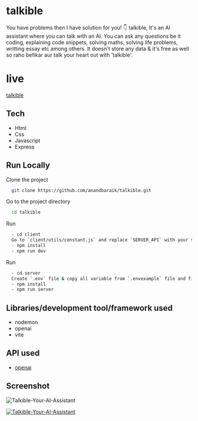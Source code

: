 # talkible

You have problems then I have solution for you! 👇
talkible, It's an AI assistant where you can talk with an AI. You can ask any questions be it coding, explaining code snippets, solving maths, solving life problems, writting essay etc among others. It doesn't store any data & it's free as well so raho befikar aur talk your heart out with 'talkible'.

# live

[talkible](https://talkible.vercel.app)

## Tech

- Html
- Css
- Javascript
- Express

## Run Locally

Clone the project

```bash
  git clone https://github.com/anandbaraik/talkible.git
```

Go to the project directory

```bash
  cd talkible
```

Run

```bash
  - cd client
  Go to `client/utils/constant.js` and replace `SERVER_API` with your server url, then run below command,
  - npm install
  - npm run dev
```

Run

```bash
  - cd server
  Create `.env` file & copy all variable from `.envexample` file and fill up proper credentials of respective variable then run below command,
  - npm install
  - npm run server
```

## Libraries/development tool/framework used

- nodemon
- openai
- vite

## API used

- [openai](https://beta.openai.com/account/api-keys)

## Screenshot

![Talkible-Your-AI-Assistant](https://user-images.githubusercontent.com/31516195/211374708-6ebafca6-9d64-4f19-afac-d033c9b6d60f.png)

[![Talkible-Your-AI-Assistant](https://user-images.githubusercontent.com/31516195/211374708-6ebafca6-9d64-4f19-afac-d033c9b6d60f.png)](./media/Talkible%20_%20You_%20AI_Assistant.mp4)
